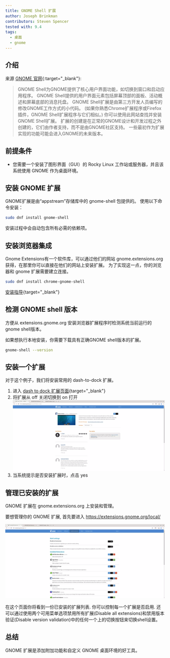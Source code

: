 ```yaml
---
title: GNOME Shell 扩展
author: Joseph Brinkman
contributors: Steven Spencer
tested with: 9.4
tags:
  - 桌面
  - gnome
---
```


## 介绍

来源 [GNOME 官网](https://extensions.gnome.org/about/){:target="_blank"}:

> GNOME Shell为GNOME提供了核心用户界面功能，如切换到窗口和启动应用程序。 GNOME Shell提供的用户界面元素包括屏幕顶部的面板、活动概述和屏幕底部的消息托盘。
> GNOME Shell扩展是由第三方开发人员编写的修改GNOME工作方式的小代码。 (如果你熟悉Chrome扩展程序或Firefox插件，GNOME Shell扩展程序与它们相似。) 你可以使用此网站查找并安装GNOME Shell扩展。
> 扩展的创建是在正常的GNOME设计和开发过程之外创建的，它们由作者支持，而不是由GNOME社区支持。 一些最初作为扩展实现的功能可能会进入GNOME的未来版本。

## 前提条件

- 您需要一个安装了图形界面（GUI）的 Rocky Linux 工作站或服务器，并且该系统使用 GNOME 作为桌面环境。

## 安装 GNOME 扩展

GNOME扩展是由“appstream”存储库中的 gnome-shell 包提供的。 使用以下命令安装：

```bash
sudo dnf install gnome-shell
```

安装过程中会自动包含所有必需的依赖项。

## 安装浏览器集成

Gnome Extensions有一个软件库，可以通过他们的网站 gnome.extensions.org 获得，在那里你可以直接在他们的网站上安装扩展。 为了实现这一点，你的浏览器和 gnome 扩展需要建立连接。

```bash
sudo dnf install chrome-gnome-shell
```

[安装指导](https://gnome.pages.gitlab.gnome.org/gnome-browser-integration/pages/installation-guide.html){target="_blank"}

## 检测 GNOME shell 版本

方便从 extensions.gnome.org 安装浏览器扩展程序时检测系统当前运行的gnome shell版本。

如果想执行本地安装，你需要下载具有正确GNOME shell版本的扩展。

```bash
gnome-shell --version
```

## 安装一个扩展

对于这个例子，我们将安装常用的 dash-to-dock 扩展。

1. 进入 [dash to dock 扩展页面](https://extensions.gnome.org/extension/307/dash-to-dock/){target="_blank"}
2. 将扩展从 off 关闭切换到 on 打开
   ![Toggle extension](images/gnome_extensions_images/gnome-shell-extensions-toggle-btn.webp)
3. 当系统提示是否安装扩展时，点击 yes

## 管理已安装的扩展

GNOME 扩展在 gnome.extensions.org 上安装和管理。

要想管理你的 GNOME 扩展, 首先要进入 https://extensions.gnome.org/local/

![管理 GNOME 扩展](images/gnome_extensions_images/gnome-shell-installed-extensions.webp)

在这个页面你将看到一份已安装的扩展列表. 你可以控制每一个扩展是否启用. 还可以通过使用两个可用菜单选项禁用所有扩展(Disable all extensions)和禁用版本验证(Disable version validation)中的任何一个上的切换按钮来切换shell设置。

## 总结

GNOME 扩展是添加附加功能和自定义 GNOME 桌面环境的好工具。
